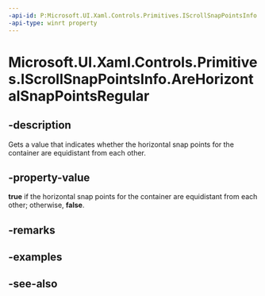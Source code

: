 ```yaml
---
-api-id: P:Microsoft.UI.Xaml.Controls.Primitives.IScrollSnapPointsInfo.AreHorizontalSnapPointsRegular
-api-type: winrt property
---
```


<!-- Property syntax
public bool AreHorizontalSnapPointsRegular { get; }
-->

# Microsoft.UI.Xaml.Controls.Primitives.IScrollSnapPointsInfo.AreHorizontalSnapPointsRegular

## -description
Gets a value that indicates whether the horizontal snap points for the container are equidistant from each other.

## -property-value
**true** if the horizontal snap points for the container are equidistant from each other; otherwise, **false**.

## -remarks

## -examples

## -see-also
